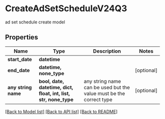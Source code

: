 # CreateAdSetScheduleV24Q3

ad set schedule create model

## Properties
Name | Type | Description | Notes
------------ | ------------- | ------------- | -------------
**start_date** | **datetime** |  | 
**end_date** | **datetime, none_type** |  | [optional] 
**any string name** | **bool, date, datetime, dict, float, int, list, str, none_type** | any string name can be used but the value must be the correct type | [optional]

[[Back to Model list]](../README.md#documentation-for-models) [[Back to API list]](../README.md#documentation-for-api-endpoints) [[Back to README]](../README.md)



